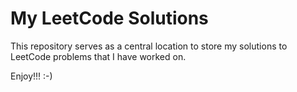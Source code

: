 # My LeetCode Solutions

This repository serves as a central location to store my solutions to LeetCode problems that I have worked on.

Enjoy!!! :-)